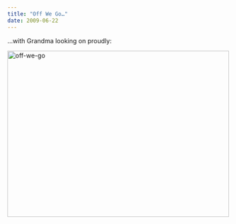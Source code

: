 ```yaml
---
title: "Off We Go…"
date: 2009-06-22
---
```

…with Grandma looking on proudly:

<img src="@root/files/2009/06/off-we-go.jpg" alt="off-we-go" width="500" height="375" class="centered">
